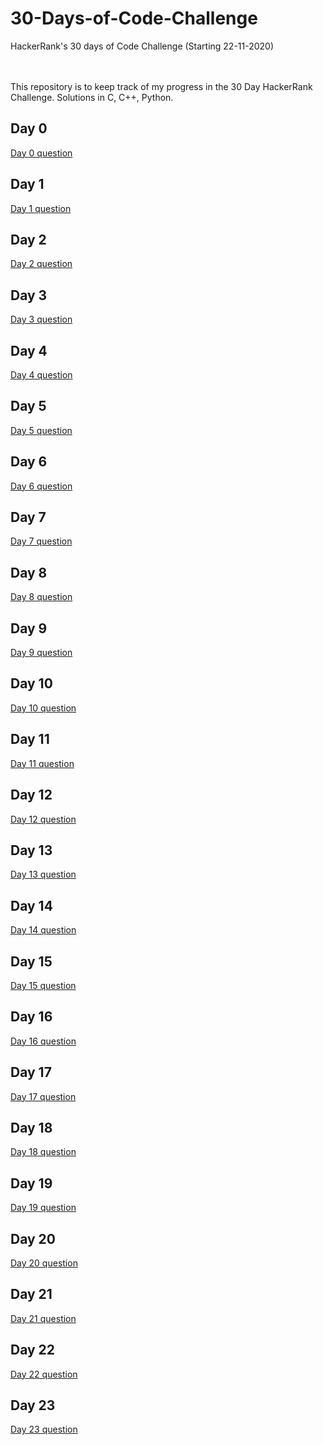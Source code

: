 # 30-Days-of-Code-Challenge
HackerRank's 30 days of Code Challenge (Starting 22-11-2020)

<br><br>
This repository is to keep track of my progress in the 30 Day HackerRank Challenge. Solutions in C, C++, Python.

## Day 0
<a href="https://www.hackerrank.com/challenges/30-hello-world/problem">Day 0 question</a>

## Day 1
<a href="https://www.hackerrank.com/challenges/30-data-types/problem">Day 1 question</a>

## Day 2
<a href="https://www.hackerrank.com/challenges/30-operators/problem">Day 2 question</a>

## Day 3
<a href="https://www.hackerrank.com/challenges/30-conditional-statements/problem">Day 3 question</a>

## Day 4
<a href="https://www.hackerrank.com/challenges/30-class-vs-instance/problem">Day 4 question</a>

## Day 5
<a href="https://www.hackerrank.com/challenges/30-loops/problem">Day 5 question</a>

## Day 6
<a href="https://www.hackerrank.com/challenges/30-review-loop/problem">Day 6 question</a>

## Day 7
<a href="https://www.hackerrank.com/challenges/30-arrays/problem">Day 7 question</a>

## Day 8
<a href="https://www.hackerrank.com/challenges/30-dictionaries-and-maps/problem">Day 8 question</a>

## Day 9
<a href="https://www.hackerrank.com/challenges/30-recursion/problem">Day 9 question</a>

## Day 10
<a href="https://www.hackerrank.com/challenges/30-binary-numbers/problem">Day 10 question</a>

## Day 11
<a href="https://www.hackerrank.com/challenges/30-2d-arrays/problem">Day 11 question</a>

## Day 12
<a href="https://www.hackerrank.com/challenges/30-inheritance/problem">Day 12 question</a>

## Day 13
<a href="https://www.hackerrank.com/challenges/30-abstract-classes/problem">Day 13 question</a>

## Day 14
<a href="https://www.hackerrank.com/challenges/30-scope/problem">Day 14 question</a>

## Day 15
<a href="https://www.hackerrank.com/challenges/30-linked-list/problem">Day 15 question</a>

## Day 16
<a href="https://www.hackerrank.com/challenges/30-exceptions-string-to-integer/problem">Day 16 question</a>

## Day 17
<a href="https://www.hackerrank.com/challenges/30-more-exceptions/problem">Day 17 question</a>

## Day 18
<a href="https://www.hackerrank.com/challenges/30-queues-stacks/problem">Day 18 question</a>

## Day 19
<a href="https://www.hackerrank.com/challenges/30-interfaces/problem">Day 19 question</a>

## Day 20
<a href="https://www.hackerrank.com/challenges/30-sorting/problem">Day 20 question</a>

## Day 21
<a href="https://www.hackerrank.com/challenges/30-generics/problem">Day 21 question</a>

## Day 22
<a href="https://www.hackerrank.com/challenges/30-binary-search-trees/problem">Day 22 question</a>

## Day 23
<a href="https://www.hackerrank.com/challenges/30-binary-trees/problem">Day 23 question</a>
